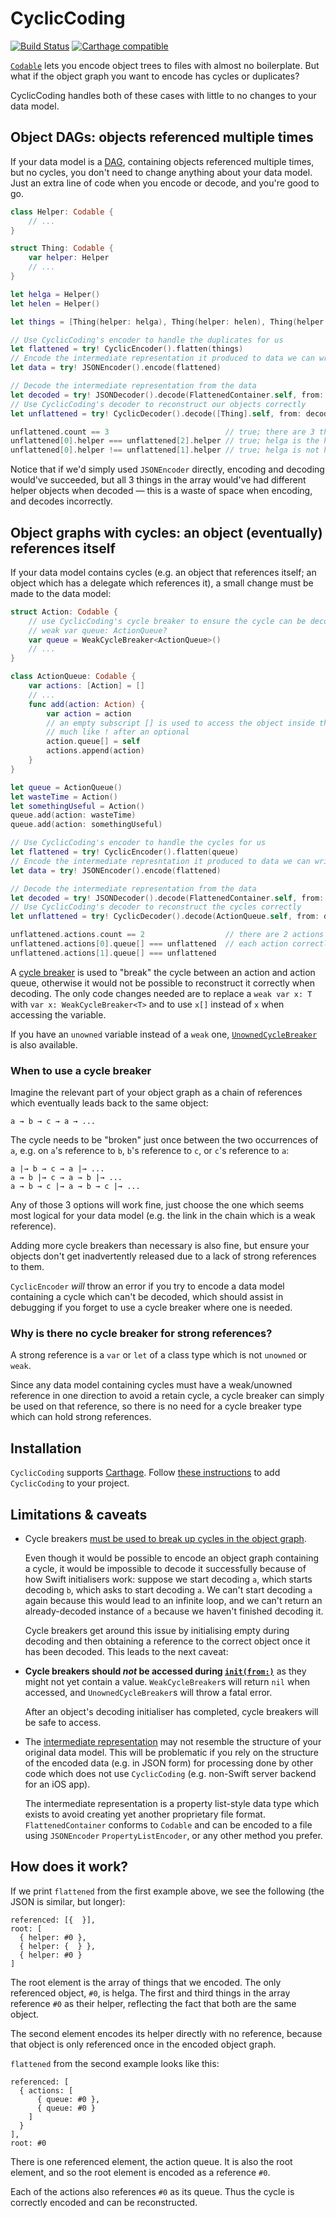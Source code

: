 # CyclicCoding

[![Build Status](https://travis-ci.com/greg/CyclicCoding.svg?token=j2mxyGDSpdggCDnpjKs3&branch=master)](https://travis-ci.com/greg/CyclicCoding)
[![Carthage compatible](https://img.shields.io/badge/Carthage-compatible-4BC51D.svg?style=flat)](https://github.com/Carthage/Carthage)

[`Codable`](https://developer.apple.com/documentation/swift/codable) lets you encode object trees to files with almost no boilerplate. But what if the object graph you want to encode has cycles or duplicates?

CyclicCoding handles both of these cases with little to no changes to your data model.

## Object DAGs: objects referenced multiple times

If your data model is a [DAG](https://en.wikipedia.org/wiki/Directed_acyclic_graph), containing objects referenced multiple times, but no cycles, you don't need to change anything about your data model.
Just an extra line of code when you encode or decode, and you're good to go.

```swift
class Helper: Codable {
    // ...
}

struct Thing: Codable {
    var helper: Helper
    // ...
}

let helga = Helper()
let helen = Helper()

let things = [Thing(helper: helga), Thing(helper: helen), Thing(helper: helga)]

// Use CyclicCoding's encoder to handle the duplicates for us
let flattened = try! CyclicEncoder().flatten(things)
// Encode the intermediate representation it produced to data we can write to a file
let data = try! JSONEncoder().encode(flattened)

// Decode the intermediate representation from the data
let decoded = try! JSONDecoder().decode(FlattenedContainer.self, from: data)
// Use CyclicCoding's decoder to reconstruct our objects correctly
let unflattened = try! CyclicDecoder().decode([Thing].self, from: decoded)

unflattened.count == 3                          // true; there are 3 things in the array
unflattened[0].helper === unflattened[2].helper // true; helga is the helper for both of these
unflattened[0].helper !== unflattened[1].helper // true; helga is not helen
```

Notice that if we'd simply used `JSONEncoder` directly, encoding and decoding would've succeeded, but all 3 things in the array would've had different helper objects when decoded — this is a waste of space when encoding, and decodes incorrectly.

## Object graphs with cycles: an object (eventually) references itself

If your data model contains cycles (e.g. an object that references itself; an object which has a delegate which references it), a small change must be made to the data model:

```swift
struct Action: Codable {
    // use CyclicCoding's cycle breaker to ensure the cycle can be decoded correctly
    // weak var queue: ActionQueue?
    var queue = WeakCycleBreaker<ActionQueue>()
    // ...
}

class ActionQueue: Codable {
    var actions: [Action] = []
    // ...
    func add(action: Action) {
        var action = action
        // an empty subscript [] is used to access the object inside the cycle breaker,
        // much like ! after an optional
        action.queue[] = self
        actions.append(action)
    }
}

let queue = ActionQueue()
let wasteTime = Action()
let somethingUseful = Action()
queue.add(action: wasteTime)
queue.add(action: somethingUseful)

// Use CyclicCoding's encoder to handle the cycles for us
let flattened = try! CyclicEncoder().flatten(queue)
// Encode the intermediate represntation it produced to data we can write to a file
let data = try! JSONEncoder().encode(flattened)

// Decode the intermediate representation from the data
let decoded = try! JSONDecoder().decode(FlattenedContainer.self, from: data)
// Use CyclicCoding's decoder to reconstruct the cycles correctly
let unflattened = try! CyclicDecoder().decode(ActionQueue.self, from: decoded)

unflattened.actions.count == 2                  // there are 2 actions in the queue
unflattened.actions[0].queue[] === unflattened  // each action correctly references the queue, not a copy
unflattened.actions[1].queue[] === unflattened
```

A [cycle breaker](CyclicCoding/CycleBreaker.swift) is used to "break" the cycle between an action and action queue, otherwise it would not be possible to reconstruct it correctly when decoding.
The only code changes needed are to replace a `weak var x: T` with `var x: WeakCycleBreaker<T>` and to use `x[]` instead of `x` when accessing the variable.

If you have an `unowned` variable instead of a `weak` one, [`UnownedCycleBreaker`](CyclicCoding/CycleBreaker.swift) is also available.

### When to use a cycle breaker

Imagine the relevant part of your object graph as a chain of references which eventually leads back to the same object:

    a → b → c → a → ...

The cycle needs to be "broken" just once between the two occurrences of `a`, e.g. on `a`'s reference to `b`, `b`'s reference to `c`, or `c`'s reference to `a`:

    a |→ b → c → a |→ ...
    a → b |→ c → a → b |→ ...
    a → b → c |→ a → b → c |→ ...

Any of those 3 options will work fine, just choose the one which seems most logical for your data model (e.g. the link in the chain which is a weak reference).

Adding more cycle breakers than necessary is also fine, but ensure your objects don't get inadvertently released due to a lack of strong references to them.

`CyclicEncoder` _will_ throw an error if you try to encode a data model containing a cycle which can't be decoded, which should assist in debugging if you forget to use a cycle breaker where one is needed.

### Why is there no cycle breaker for strong references?

A strong reference is a `var` or `let` of a class type which is not `unowned` or `weak`.

Since any data model containing cycles must have a weak/unowned reference in one direction to avoid a retain cycle, a cycle breaker can simply be used on that reference, so there is no need for a cycle breaker type which can hold strong references.

## Installation

`CyclicCoding` supports [Carthage](https://github.com/Carthage/Carthage). Follow [these instructions](https://github.com/Carthage/Carthage#adding-frameworks-to-an-application) to add `CyclicCoding` to your project.

## Limitations & caveats

- Cycle breakers [must be used to break up cycles in the object graph](#when-to-use-a-cycle-breaker).

  Even though it would be possible to encode an object graph containing a cycle, it would be impossible to decode it successfully because of how Swift initialisers work: suppose we start decoding `a`, which starts decoding `b`, which asks to start decoding `a`. We can't start decoding `a` again because this would lead to an infinite loop, and we can't return an already-decoded instance of `a` because we haven't finished decoding it.

  Cycle breakers get around this issue by initialising empty during decoding and then obtaining a reference to the correct object once it has been decoded.
  This leads to the next caveat:

- **Cycle breakers should _not_ be accessed during [`init(from:)`](https://developer.apple.com/documentation/swift/decodable/2894081-init)** as they might not yet contain a value. `WeakCycleBreaker`s will return `nil` when accessed, and `UnownedCycleBreaker`s will throw a fatal error.

  After an object's decoding initialiser has completed, cycle breakers will be safe to access.

- The [intermediate representation](CyclicCoding/Primitive.swift) may not resemble the structure of your original data model. This will be problematic if you rely on the structure of the encoded data (e.g. in JSON form) for processing done by other code which does not use `CyclicCoding` (e.g. non-Swift server backend for an iOS app).

  The intermediate representation is a property list-style data type which exists to avoid creating yet another proprietary file format.
  `FlattenedContainer` conforms to `Codable` and can be encoded to a file using `JSONEncoder` `PropertyListEncoder`, or any other method you prefer.

## How does it work?

If we print `flattened` from the first example above, we see the following (the JSON is similar, but longer):

```
referenced: [{  }],
root: [
  { helper: #0 },
  { helper: {  } },
  { helper: #0 }
]
```

The root element is the array of things that we encoded. The only referenced object, `#0`, is helga.
The first and third things in the array reference `#0` as their helper, reflecting the fact that both are the same object.

The second element encodes its helper directly with no reference, because that object is only referenced once in the encoded object graph.

`flattened` from the second example looks like this:

```
referenced: [
  { actions: [
      { queue: #0 },
      { queue: #0 }
    ]
  }
],
root: #0
```

There is one referenced element, the action queue. It is also the root element, and so the root element is encoded as a reference `#0`.

Each of the actions also references `#0` as its queue. Thus the cycle is correctly encoded and can be reconstructed.

